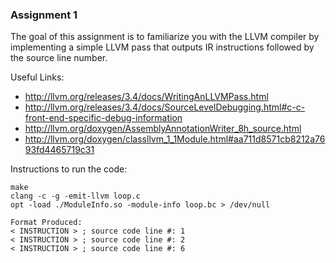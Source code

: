 ### Assignment 1

The goal of this assignment is to familiarize you with the LLVM compiler by implementing a simple LLVM pass that outputs IR instructions followed by the source line number.

Useful Links:
* http://llvm.org/releases/3.4/docs/WritingAnLLVMPass.html
* http://llvm.org/releases/3.4/docs/SourceLevelDebugging.html#c-c-front-end-specific-debug-information
* http://llvm.org/doxygen/AssemblyAnnotationWriter_8h_source.html
* http://llvm.org/doxygen/classllvm_1_1Module.html#aa711d8571cb8212a7693fd4465719c31


Instructions to run the code:

```
make
clang -c -g -emit-llvm loop.c
opt -load ./ModuleInfo.so -module-info loop.bc > /dev/null
```

```
Format Produced:
< INSTRUCTION > ; source code line #: 1
< INSTRUCTION > ; source code line #: 2
< INSTRUCTION > ; source code line #: 6
```
